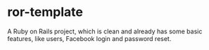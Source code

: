 ror-template
============

A Ruby on Rails project, which is clean and already has some basic features, like users, Facebook login and password reset.
